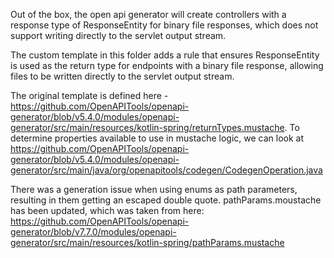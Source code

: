Out of the box, the open api generator will create controllers with a response type of ResponseEntity<Resource> for binary file responses, which does not support writing directly to the servlet output stream.

The custom template in this folder adds a rule that ensures ResponseEntity<StreamingResponseBody> is used as the return type for endpoints with a binary file response, allowing files to be written directly to the servlet output stream.

The original template is defined here - https://github.com/OpenAPITools/openapi-generator/blob/v5.4.0/modules/openapi-generator/src/main/resources/kotlin-spring/returnTypes.mustache. To determine properties available to use in mustache logic, we can look at https://github.com/OpenAPITools/openapi-generator/blob/v5.4.0/modules/openapi-generator/src/main/java/org/openapitools/codegen/CodegenOperation.java

There was a generation issue when using enums as path parameters, resulting in them getting an escaped double quote. pathParams.moustache has been updated, which was taken from here: https://github.com/OpenAPITools/openapi-generator/blob/v7.7.0/modules/openapi-generator/src/main/resources/kotlin-spring/pathParams.mustache